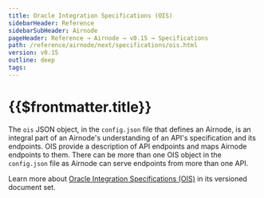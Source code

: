 ```yaml
---
title: Oracle Integration Specifications (OIS)
sidebarHeader: Reference
sidebarSubHeader: Airnode
pageHeader: Reference → Airnode → v0.15 → Specifications
path: /reference/airnode/next/specifications/ois.html
version: v0.15
outline: deep
tags:
---
```


<VersionWarning/>

<PageHeader/>

<SearchHighlight/>

<FlexStartTag/>

# {{$frontmatter.title}}

The `ois` JSON object, in the `config.json` file that defines an Airnode, is an
integral part of an Airnode's understanding of an API's specification and its
endpoints. OIS provide a description of API endpoints and maps Airnode endpoints
to them. There can be more than one OIS object in the `config.json` file as
Airnode can serve endpoints from more than one API.

Learn more about [Oracle Integration Specifications (OIS)](/reference/ois/next/)
in its versioned document set.

<FlexEndTag/>
